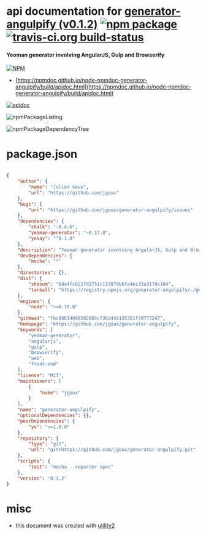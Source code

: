 # api documentation for  [generator-angulpify (v0.1.2)](https://github.com/jgoux/generator-angulpify)  [![npm package](https://img.shields.io/npm/v/npmdoc-generator-angulpify.svg?style=flat-square)](https://www.npmjs.org/package/npmdoc-generator-angulpify) [![travis-ci.org build-status](https://api.travis-ci.org/npmdoc/node-npmdoc-generator-angulpify.svg)](https://travis-ci.org/npmdoc/node-npmdoc-generator-angulpify)
#### Yeoman generator involving AngularJS, Gulp and Browserify

[![NPM](https://nodei.co/npm/generator-angulpify.png?downloads=true&downloadRank=true&stars=true)](https://www.npmjs.com/package/generator-angulpify)

- [https://npmdoc.github.io/node-npmdoc-generator-angulpify/build/apidoc.html](https://npmdoc.github.io/node-npmdoc-generator-angulpify/build/apidoc.html)

[![apidoc](https://npmdoc.github.io/node-npmdoc-generator-angulpify/build/screenCapture.buildCi.browser.%252Ftmp%252Fbuild%252Fapidoc.html.png)](https://npmdoc.github.io/node-npmdoc-generator-angulpify/build/apidoc.html)

![npmPackageListing](https://npmdoc.github.io/node-npmdoc-generator-angulpify/build/screenCapture.npmPackageListing.svg)

![npmPackageDependencyTree](https://npmdoc.github.io/node-npmdoc-generator-angulpify/build/screenCapture.npmPackageDependencyTree.svg)



# package.json

```json

{
    "author": {
        "name": "Julien Goux",
        "url": "https://github.com/jgoux"
    },
    "bugs": {
        "url": "https://github.com/jgoux/generator-angulpify/issues"
    },
    "dependencies": {
        "chalk": "~0.4.0",
        "yeoman-generator": "~0.17.0",
        "yosay": "^0.1.0"
    },
    "description": "Yeoman generator involving AngularJS, Gulp and Browserify",
    "devDependencies": {
        "mocha": "*"
    },
    "directories": {},
    "dist": {
        "shasum": "6de4fcb217d3751c153070b6fa4ec33a317dc184",
        "tarball": "https://registry.npmjs.org/generator-angulpify/-/generator-angulpify-0.1.2.tgz"
    },
    "engines": {
        "node": ">=0.10.0"
    },
    "gitHead": "fbc08614998582603cf3b34451d5361f79773247",
    "homepage": "https://github.com/jgoux/generator-angulpify",
    "keywords": [
        "yeoman-generator",
        "angularjs",
        "gulp",
        "browserify",
        "web",
        "front-end"
    ],
    "license": "MIT",
    "maintainers": [
        {
            "name": "jgoux"
        }
    ],
    "name": "generator-angulpify",
    "optionalDependencies": {},
    "peerDependencies": {
        "yo": ">=1.0.0"
    },
    "repository": {
        "type": "git",
        "url": "git+https://github.com/jgoux/generator-angulpify.git"
    },
    "scripts": {
        "test": "mocha --reporter spec"
    },
    "version": "0.1.2"
}
```



# misc
- this document was created with [utility2](https://github.com/kaizhu256/node-utility2)
